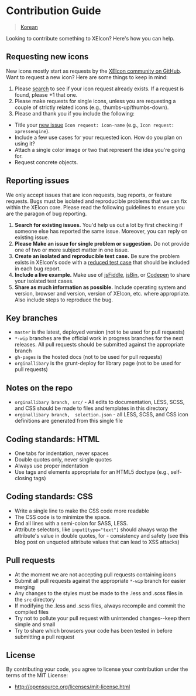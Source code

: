 # Contribution Guide
> [Korean](/CONTRIBUTING_kor.md)

Looking to contribute something to XEIcon? Here's how you can help.



## Requesting new icons

New icons mostly start as requests by the [XEIcon community on GitHub](../../issues). Want to request a new icon? Here are some things to keep in mind:

1. Please [search](../../search?type=Issues) to see if your icon request already exists. If a request is found, please +1 that one.
2. Please make requests for single icons, unless you are requesting a couple of strictly related icons (e.g., thumbs-up/thumbs-down).
3. Please and thank you if you include the following:
  - Title your [new issue](../../issues/new?title=Icon%20Request:%20icon-) `Icon request: icon-name` (e.g., `Icon request: xpressengine`).
  - Include a few use cases for your requested icon. How do you plan on using it?
  - Attach a single color image or two that represent the idea you're going for.
  - Request concrete objects.



## Reporting issues

We only accept issues that are icon requests, bug reports, or feature requests. Bugs must be isolated and reproducible problems that we can fix within the XEIcon core. Please read the following guidelines to ensure you are the paragon of bug reporting.

1. **Search for existing issues.** You'd help us out a lot by first checking if someone else has reported the same issue. Moreover, you can reply on existing issue.
2. **Please Make an issue for single problem or suggestion.** Do not provide one of two or more subject matter in one issue.
3. **Create an isolated and reproducible test case.** Be sure the problem exists in XEIcon's code with a [reduced test case](http://css-tricks.com/reduced-test-cases/) that should be included in each bug report.
4. **Include a live example.** Make use of [jsFiddle](http://jsfiddle.net/), [jsBin](http://jsbin.com/), or [Codepen](http://codepen.io/) to share your isolated test cases.
5. **Share as much information as possible.** Include operating system and version, browser and version, version of XEIcon, etc. where appropriate. Also include steps to reproduce the bug.



## Key branches

- `master` is the latest, deployed version (not to be used for pull requests)
- `*-wip` branches are the official work in progress branches for the next releases. All pull requests should be submitted against the appropriate branch
- `gh-pages` is the hosted docs (not to be used for pull requests)
- `orginallibary` is the grunt-deploy for library page (not to be used for pull requests)



## Notes on the repo
- `orginallibary branch, src/` - All edits to documentation, LESS, SCSS, and CSS should be made to files and templates in this directory
- `orginallibary branch,  selection.json` -  all LESS, SCSS, and CSS icon definitions are  generated from this single file



## Coding standards: HTML
- One tabs for indentation, never spaces
- Double quotes only, never single quotes
- Always use proper indentation
- Use tags and elements appropriate for an HTML5 doctype (e.g., self-closing tags)



## Coding standards: CSS
- Write a single line to make the CSS code more readable
- The CSS code is to minimize the space.
- End all lines with a semi-colon for SASS, LESS.
- Attribute selectors, like `input[type="text"]` should always wrap the attribute's value in double quotes, for - consistency and safety (see this blog post on unquoted attribute values that can lead to XSS attacks)



## Pull requests

- At the moment we are not accepting pull requests containing icons
- Submit all pull requests against the appropriate `*-wip` branch for easier merging
- Any changes to the styles must be made to the .less and .scss files in the `src` directory
- If modifying the .less and .scss files, always recompile and commit the compiled files
- Try not to pollute your pull request with unintended changes--keep them simple and small
- Try to share which browsers your code has been tested in before submitting a pull request



## License

By contributing your code, you agree to license your contribution under the terms of the MIT License:
- http://opensource.org/licenses/mit-license.html


